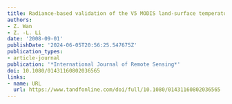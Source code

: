 ```yaml
---
title: Radiance‐based validation of the V5 MODIS land‐surface temperature product
authors:
- Z. Wan
- Z. ‐L. Li
date: '2008-09-01'
publishDate: '2024-06-05T20:56:25.547675Z'
publication_types:
- article-journal
publication: '*International Journal of Remote Sensing*'
doi: 10.1080/01431160802036565
links:
- name: URL
  url: https://www.tandfonline.com/doi/full/10.1080/01431160802036565
---
```

